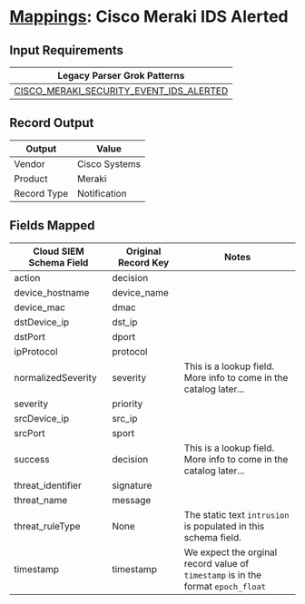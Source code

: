# [Mappings](README.md): Cisco Meraki IDS Alerted

## Input Requirements

|Legacy Parser Grok Patterns|
|-------------|
|[CISCO_MERAKI_SECURITY_EVENT_IDS_ALERTED](../legacy_parsers/CISCO_MERAKI_SECURITY_EVENT_IDS_ALERTED.md)|

## Record Output

|Output|Value|
|------|-----|
|Vendor|Cisco Systems|
|Product|Meraki|
|Record Type|Notification|

## Fields Mapped

|Cloud SIEM Schema Field|Original Record Key|Notes|
|-----------------------|-------------------|-----|
|action|decision||
|device_hostname|device_name||
|device_mac|dmac||
|dstDevice_ip|dst_ip||
|dstPort|dport||
|ipProtocol|protocol||
|normalizedSeverity|severity|This is a lookup field. More info to come in the catalog later...|
|severity|priority||
|srcDevice_ip|src_ip||
|srcPort|sport||
|success|decision|This is a lookup field. More info to come in the catalog later...|
|threat_identifier|signature||
|threat_name|message||
|threat_ruleType|None|The static text `intrusion` is populated in this schema field.|
|timestamp|timestamp|We expect the orginal record value of `timestamp` is in the format `epoch_float`|

